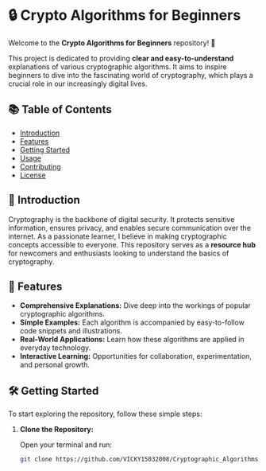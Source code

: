 # 🔒 Crypto Algorithms for Beginners

Welcome to the **Crypto Algorithms for Beginners** repository! 🎉

This project is dedicated to providing **clear and easy-to-understand** explanations of various cryptographic algorithms. It aims to inspire beginners to dive into the fascinating world of cryptography, which plays a crucial role in our increasingly digital lives.

## 📚 Table of Contents

- [Introduction](#introduction)
- [Features](#features)
- [Getting Started](#getting-started)
- [Usage](#usage)
- [Contributing](#contributing)
- [License](#license)

## 🚀 Introduction

Cryptography is the backbone of digital security. It protects sensitive information, ensures privacy, and enables secure communication over the internet. As a passionate learner, I believe in making cryptographic concepts accessible to everyone. This repository serves as a **resource hub** for newcomers and enthusiasts looking to understand the basics of cryptography.

## 🌟 Features

- **Comprehensive Explanations:** Dive deep into the workings of popular cryptographic algorithms.
- **Simple Examples:** Each algorithm is accompanied by easy-to-follow code snippets and illustrations.
- **Real-World Applications:** Learn how these algorithms are applied in everyday technology.
- **Interactive Learning:** Opportunities for collaboration, experimentation, and personal growth.

## 🛠️ Getting Started

To start exploring the repository, follow these simple steps:

1. **Clone the Repository:**

   Open your terminal and run:

   ```bash
   git clone https://github.com/VICKY15032008/Cryptographic_Algorithms.git
